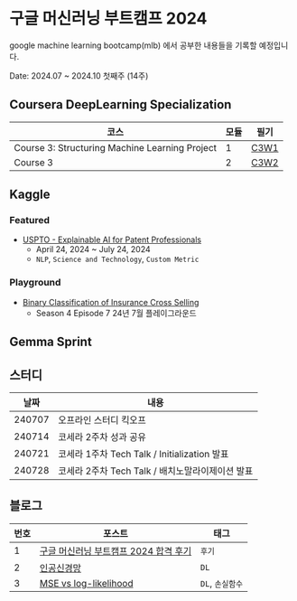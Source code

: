 # 구글 머신러닝 부트캠프 2024

google machine learning bootcamp(mlb) 에서 공부한 내용들을 기록할 예정입니다.

Date: 2024.07 ~ 2024.10 첫째주 (14주)

## Coursera DeepLearning Specialization

| 코스                                           | 모듈 | 필기                  |
| ---------------------------------------------- | ---- | --------------------- |
| Course 3: Structuring Machine Learning Project | 1    | [C3W1](필기/C3W1.pdf) |
| Course 3                                       | 2    | [C3W2](필기/C3W2.pdf) |

## Kaggle

### Featured

- [USPTO - Explainable AI for Patent Professionals](https://www.kaggle.com/competitions/uspto-explainable-ai)
  - April 24, 2024 ~ July 24, 2024
  - `NLP`, `Science and Technology`, `Custom Metric`

### Playground

- [Binary Classification of Insurance Cross Selling](https://www.kaggle.com/competitions/playground-series-s4e7)
  - Season 4 Episode 7 24년 7월 플레이그라운드

## Gemma Sprint

## 스터디

| 날짜   | 내용                                             |
| ------ | ------------------------------------------------ |
| 240707 | 오프라인 스터디 킥오프                           |
| 240714 | 코세라 2주차 성과 공유                           |
| 240721 | 코세라 1주차 Tech Talk / Initialization 발표     |
| 240728 | 코세라 2주차 Tech Talk / 배치노말라이제이션 발표 |

## 블로그

| 번호 | 포스트                                                                                                                                                                                                     | 태그             |
| ---- | ---------------------------------------------------------------------------------------------------------------------------------------------------------------------------------------------------------- | ---------------- |
| 1    | [구글 머신러닝 부트캠프 2024 합격 후기](https://velog.io/@wonsuk2/%EA%B5%AC%EA%B8%80-%EB%A8%B8%EC%8B%A0%EB%9F%AC%EB%8B%9D-%EB%B6%80%ED%8A%B8%EC%BA%A0%ED%94%84-2024-%ED%95%A9%EA%B2%A9-%ED%9B%84%EA%B8%B0) | `후기`           |
| 2    | [인공신경망](https://velog.io/@wonsuk2/DL인공신경망)                                                                                                                                                       | `DL`             |
| 3    | [MSE vs log-likelihood](https://velog.io/@wonsuk2/MSE-vs-log-likelihood)                                                                                                                                   | `DL`, `손실함수` |
